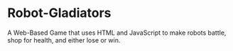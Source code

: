 # Robot-Gladiators
A Web-Based Game that uses HTML and JavaScript to make robots battle, shop for health, and either lose or win.
